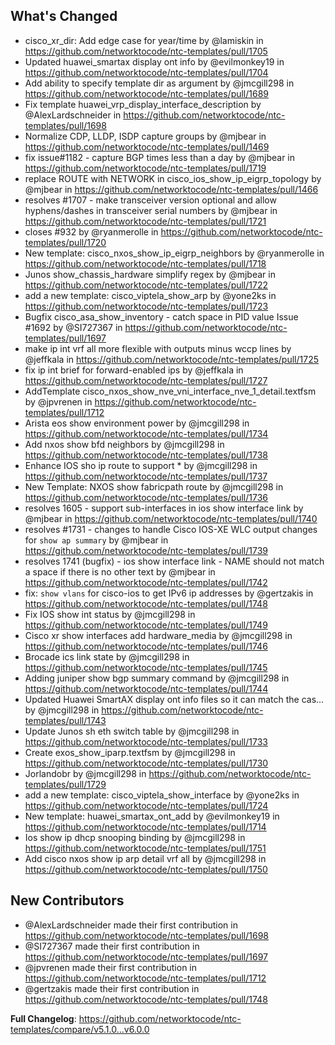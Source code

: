 ## What's Changed

* cisco_xr_dir: Add edge case for year/time by @lamiskin in https://github.com/networktocode/ntc-templates/pull/1705
* Updated huawei_smartax display ont info by @evilmonkey19 in https://github.com/networktocode/ntc-templates/pull/1704
* Add ability to specify template dir as argument by @jmcgill298 in https://github.com/networktocode/ntc-templates/pull/1689
* Fix template huawei_vrp_display_interface_description by @AlexLardschneider in https://github.com/networktocode/ntc-templates/pull/1698
* Normalize CDP, LLDP, ISDP capture groups by @mjbear in https://github.com/networktocode/ntc-templates/pull/1469
* fix issue#1182 - capture BGP times less than a day by @mjbear in https://github.com/networktocode/ntc-templates/pull/1719
* replace ROUTE with NETWORK in cisco_ios_show_ip_eigrp_topology by @mjbear in https://github.com/networktocode/ntc-templates/pull/1466
* resolves #1707 - make transceiver version optional and allow hyphens/dashes in transceiver serial numbers by @mjbear in https://github.com/networktocode/ntc-templates/pull/1721
* closes #932 by @ryanmerolle in https://github.com/networktocode/ntc-templates/pull/1720
* New template: cisco_nxos_show_ip_eigrp_neighbors by @ryanmerolle in https://github.com/networktocode/ntc-templates/pull/1718
* Junos show_chassis_hardware simplify regex by @mjbear in https://github.com/networktocode/ntc-templates/pull/1722
* add a new template: cisco_viptela_show_arp by @yone2ks in https://github.com/networktocode/ntc-templates/pull/1723
* Bugfix cisco_asa_show_inventory - catch space in PID value Issue #1692 by @SI727367 in https://github.com/networktocode/ntc-templates/pull/1697
* make ip int vrf all more flexible with outputs minus wccp lines by @jeffkala in https://github.com/networktocode/ntc-templates/pull/1725
* fix ip int brief for forward-enabled ips by @jeffkala in https://github.com/networktocode/ntc-templates/pull/1727
* AddTemplate cisco_nxos_show_nve_vni_interface_nve_1_detail.textfsm by @jpvrenen in https://github.com/networktocode/ntc-templates/pull/1712
* Arista eos show environment power by @jmcgill298 in https://github.com/networktocode/ntc-templates/pull/1734
* Add nxos show bfd neighbors by @jmcgill298 in https://github.com/networktocode/ntc-templates/pull/1738
* Enhance IOS sho ip route to support * by @jmcgill298 in https://github.com/networktocode/ntc-templates/pull/1737
* New Template: NXOS show fabricpath route by @jmcgill298 in https://github.com/networktocode/ntc-templates/pull/1736
* resolves 1605 - support sub-interfaces in ios show interface link by @mjbear in https://github.com/networktocode/ntc-templates/pull/1740
* resolves #1731 - changes to handle Cisco IOS-XE WLC output changes for `show ap summary` by @mjbear in https://github.com/networktocode/ntc-templates/pull/1739
* resolves 1741 (bugfix) - ios show interface link - NAME should not match a space if there is no other text by @mjbear in https://github.com/networktocode/ntc-templates/pull/1742
* fix: `show vlans` for cisco-ios to get IPv6 ip addresses by @gertzakis in https://github.com/networktocode/ntc-templates/pull/1748
* Fix IOS show int status by @jmcgill298 in https://github.com/networktocode/ntc-templates/pull/1749
* Cisco xr show interfaces add hardware_media by @jmcgill298 in https://github.com/networktocode/ntc-templates/pull/1746
* Brocade ics link state by @jmcgill298 in https://github.com/networktocode/ntc-templates/pull/1745
* Adding juniper show bgp summary command by @jmcgill298 in https://github.com/networktocode/ntc-templates/pull/1744
* Updated Huawei SmartAX display ont info files so it can match the cas… by @jmcgill298 in https://github.com/networktocode/ntc-templates/pull/1743
* Update Junos sh eth switch table by @jmcgill298 in https://github.com/networktocode/ntc-templates/pull/1733
* Create exos_show_iparp.textfsm by @jmcgill298 in https://github.com/networktocode/ntc-templates/pull/1730
* Jorlandobr by @jmcgill298 in https://github.com/networktocode/ntc-templates/pull/1729
* add a new template: cisco_viptela_show_interface by @yone2ks in https://github.com/networktocode/ntc-templates/pull/1724
* New template: huawei_smartax_ont_add by @evilmonkey19 in https://github.com/networktocode/ntc-templates/pull/1714
* Ios show ip dhcp snooping binding by @jmcgill298 in https://github.com/networktocode/ntc-templates/pull/1751
* Add cisco nxos show ip arp detail vrf all by @jmcgill298 in https://github.com/networktocode/ntc-templates/pull/1750

## New Contributors
* @AlexLardschneider made their first contribution in https://github.com/networktocode/ntc-templates/pull/1698
* @SI727367 made their first contribution in https://github.com/networktocode/ntc-templates/pull/1697
* @jpvrenen made their first contribution in https://github.com/networktocode/ntc-templates/pull/1712
* @gertzakis made their first contribution in https://github.com/networktocode/ntc-templates/pull/1748

**Full Changelog**: https://github.com/networktocode/ntc-templates/compare/v5.1.0...v6.0.0

